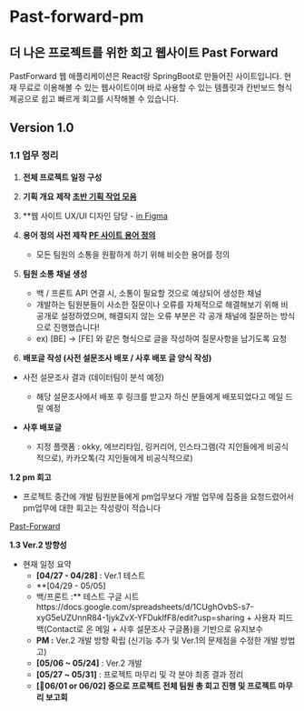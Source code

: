# Past-forward-pm

## 더 나은 프로젝트를 위한 회고 웹사이트 Past Forward
PastForward 웹 애플리케이션은 React랑 SpringBoot로 만들어진 사이트입니다. 현재 무료로 이용해볼 수 있는 웹사이트이며 바로 사용할 수 있는 템플릿과 칸반보드 형식 제공으로 쉽고 빠르게 회고를 시작해볼 수 있습니다.


## Version 1.0
### 1.1 업무 정리

1. **전체 프로젝트 일정 구성**  
2. **기획 개요 제작 [**초반 기획 작업 모음**](https://www.notion.so/e7ff61f1a34f4edcba21b3d08666e43d?pvs=21)** 
3. **웹 사이트 UX/UI 디자인 담당 - [in Figma](https://www.figma.com/file/zJaBNvTvLlG0d9h5TILICj/Past-Forward-Web-Site?type=design&node-id=524%3A9733&mode=design&t=B3sGfj94IRz1BbZV-1)
4. **용어 정의 사전 제작 [PF 사이트 용어 정의](https://www.notion.so/PF-2a9d6f970ba544d980fce11501fba1d7?pvs=21)** 
    - 모든 팀원의 소통을 원활하게 하기 위해 비슷한 용어를 정의
5. **팀원 소통 채널 생성**
    - 백 / 프론트 API 연결 시, 소통이 필요할 것으로 예상되어 생성한 채널
    - 개발하는 팀원분들이 사소한 질문이나 오류를 자체적으로 해결해보기 위해 비공개로 설정하였으며, 해결되지 않는 오류 부분은 각 공개 채널에 질문하는 방식으로 진행했습니다!
    - ex) [BE] → [FE] 와 같은 형식으로 글을 작성하여 질문사항을 남기도록 요청
                
6. **배포글 작성 (사전 설문조사 배포 / 사후 배포 글 양식 작성)**
- 사전 설문조사 결과 (데이터팀이 분석 예정)
    - 해당 설문조사에서 배포 후 링크를 받고자 하신 분들에게 배포되었다고 메일 드릴 예정
        
- **사후 배포글**
    - 지정 플랫폼 : okky, 에브리타임, 링커리어, 인스타그램(각 지인들에게 비공식적으로), 카카오톡(각 지인들에게 비공식적으로)

**1.2 pm 회고**

- 프로젝트 중간에 개발 팀원분들에게 pm업무보다 개발 업무에 집중을 요청드렸어서 pm업무에 대한 회고는 작성량이 적습니다

[Past-Forward](https://www.pastforward.link/sections?retrospectiveId=350&teamId=268)

**1.3 Ver.2 방향성**

- 현재 일정 요약
    - **[04/27 - 04/28]** : Ver.1 테스트
    - **[04/29 - 05/05] 
    - 백/프론트 :** 테스트 구글 시트https://docs.google.com/spreadsheets/d/1CUghOvbS-s7-xyG5eUZUnnR84-1jykZvX-YFDuklfF8/edit?usp=sharing + 사용자 피드백(Contact로 온 메일 + 사후 설문조사 구글폼)을 기반으로 유지보수
    - **PM :** Ver.2 개발 방향 확립 (신기능 추가 및 Ver.1의 문제점을 수정한 개발 방법 고)
    - **[05/06 ~ 05/24]** : Ver.2 개발
    - **[05/27 ~ 05/31]** : 프로젝트 마무리 및 각 분야 최종 결과 정리
    - **[📍06/01 or 06/02] 중으로 프로젝트 전체 팀원 총 회고 진행 및 프로젝트 마무리 보고회**
